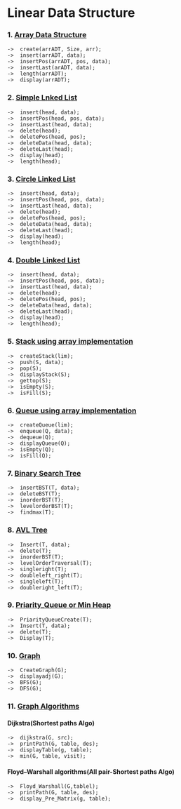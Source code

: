 # Linear Data Structure
### 1.  [Array Data Structure](https://github.com/KKBUGHUNTER/Data-Structure/tree/main/All%20Data%20Structure/Array%20Data%20Structure)  <br>
    ->  create(arrADT, Size, arr);
    ->  insert(arrADT, data);
    ->  insertPos(arrADT, pos, data); 
    ->  insertLast(arADT, data);
    ->  length(arrADT); 
    ->  display(arrADT);

### 2.  [Simple Lnked List](https://github.com/KKBUGHUNTER/Data-Structure/tree/main/All%20Data%20Structure/Simple%20Linked%20List) <br>
    ->  insert(head, data);
    ->  insertPos(head, pos, data);
    ->  insertLast(head, data);
    ->  delete(head);
    ->  deletePos(head, pos); 
    ->  deleteData(head, data);
    ->  deleteLast(head); 
    ->  display(head);
    ->  length(head);
    
### 3.  [Circle Linked List](https://github.com/KKBUGHUNTER/Data-Structure/tree/main/All%20Data%20Structure/Circular%20Linked%20List) <br>
    ->  insert(head, data);
    ->  insertPos(head, pos, data);
    ->  insertLast(head, data);
    ->  delete(head);
    ->  deletePos(head, pos); 
    ->  deleteData(head, data);
    ->  deleteLast(head); 
    ->  display(head);
    ->  length(head);
    
### 4.  [Double Linked List](https://github.com/KKBUGHUNTER/Data-Structure/tree/main/All%20Data%20Structure/Double%20Linked%20List) <br>
    ->  insert(head, data);
    ->  insertPos(head, pos, data);
    ->  insertLast(head, data);
    ->  delete(head);
    ->  deletePos(head, pos); 
    ->  deleteData(head, data);
    ->  deleteLast(head); 
    ->  display(head);
    ->  length(head);

### 5.  [Stack using array implementation](https://github.com/KKBUGHUNTER/Data-Structure/tree/main/All%20Data%20Structure/Stack%20using%20array%20implementation) <br>
    ->  createStack(lim);
    ->  push(S, data);
    ->  pop(S);
    ->  displayStack(S);
    ->  gettop(S);
    ->  isEmpty(S);
    ->  isFill(S);

### 6.  [Queue using array implementation](https://github.com/KKBUGHUNTER/Data-Structure/tree/main/All%20Data%20Structure/Queue%20using%20array%20implementation) <br>
    ->  createQueue(lim);
    ->  enqueue(Q, data);
    ->  dequeue(Q);
    ->  displayQueue(Q);
    ->  isEmpty(Q);
    ->  isFill(Q);

### 7.  [Binary Search Tree](https://github.com/KKBUGHUNTER/Data-Structure/tree/main/All%20Data%20Structure/BST) <br>
    ->  insertBST(T, data);
    ->  deleteBST(T);
    ->  inorderBST(T);
    ->  levelorderBST(T);
    ->  findmax(T);

### 8.  [AVL Tree](https://github.com/KKBUGHUNTER/Data-Structure/tree/main/All%20Data%20Structure/AVL) <br>
    ->  Insert(T, data);
    ->  delete(T);
    ->  inorderBST(T);
    ->  levelOrderTraversal(T);
    ->  singleright(T);
    ->  doubleleft_right(T);
    ->  singleleft(T);
    ->  doubleright_left(T);
    
### 9.  [Priarity_Queue or Min Heap](https://github.com/KKBUGHUNTER/Data-Structure/tree/main/All%20Data%20Structure/Priarity_Queue) <br>
    ->  PriarityQueueCreate(T);
    ->  Insert(T, data);
    ->  delete(T);
    ->  Display(T);

### 10.  [Graph](https://github.com/KKBUGHUNTER/Data-Structure/tree/main/All%20Data%20Structure/GRAPH) <br>
    ->  CreateGraph(G);
    ->  displayadj(G);
    ->  BFS(G);
    ->  DFS(G);
    
    
### 11.  [Graph Algorithms](https://github.com/KKBUGHUNTER/Data-Structure/tree/main/All%20Data%20Structure/GRAPH%20Appliactions) <br>
#### Dijkstra(Shortest paths Algo)
    ->  dijkstra(G, src);
    ->  printPath(G, table, des);
    ->  displayTable(g, table);
    ->  min(G, table, visit);
#### Floyd–Warshall algorithms(All pair-Shortest paths Algo)
    ->  Floyd_Warshall(G,tablel);
    ->  printPath(G, table, des);
    ->  display_Pre_Matrix(g, table);
    
    
    
    
